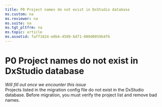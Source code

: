```yaml
---
title: P0 Project names do not exist in DxStudio database
ms.custom: na
ms.reviewer: na
ms.suite: na
ms.tgt_pltfrm: na
ms.topic: article
ms.assetid: faff1824-e0b4-4589-bd71-009d0059b4f6
---
```

# P0 Project names do not exist in DxStudio database
*Will fill out once we encounter this issue*
<br />
Projects listed in the migration config file do not exist in the DxStudio database. Before migration, you must verify the project list and remove bad names.